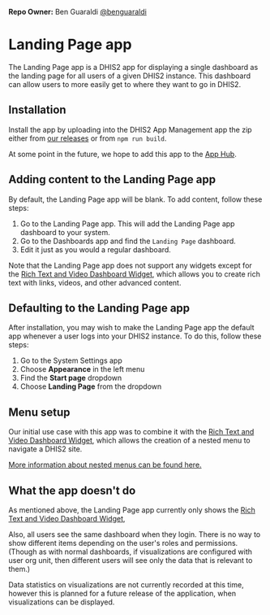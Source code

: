 **Repo Owner:** Ben Guaraldi [@benguaraldi](https://github.com/benguaraldi)

# Landing Page app

The Landing Page app is a DHIS2 app for displaying a single dashboard as the landing page for all users of a given DHIS2 instance. This dashboard can allow users to more easily get to where they want to go in DHIS2.

## Installation

Install the app by uploading into the DHIS2 App Management app the zip either from [our releases](https://github.com/pepfar-datim/landing-page-app/releases) or from `npm run build`.

At some point in the future, we hope to add this app to the [App Hub](https://apps.dhis2.org/).

## Adding content to the Landing Page app

By default, the Landing Page app will be blank. To add content, follow these steps:

1. Go to the Landing Page app.  This will add the Landing Page app dashboard to your system.
2. Go to the Dashboards app and find the `Landing Page` dashboard.
3. Edit it just as you would a regular dashboard.

Note that the Landing Page app does not support any widgets except for the [Rich Text and Video Dashboard Widget](https://github.com/pepfar-datim/dashboard-information-widget/), which allows you to create rich text with links, videos, and other advanced content.

## Defaulting to the Landing Page app

After installation, you may wish to make the Landing Page app the default app whenever a user logs into your DHIS2 instance.  To do this, follow these steps:

1. Go to the System Settings app
2. Choose **Appearance** in the left menu
3. Find the **Start page** dropdown
4. Choose **Landing Page** from the dropdown

## Menu setup

Our initial use case with this app was to combine it with the [Rich Text and Video Dashboard Widget](https://github.com/pepfar-datim/dashboard-information-widget/), which allows the creation of a nested menu to navigate a DHIS2 site.

[More information about nested menus can be found here.](https://github.com/pepfar-datim/dashboard-information-widget/blob/main/docs/NestedMenu.md)

## What the app doesn't do

As mentioned above, the Landing Page app currently only shows the [Rich Text and Video Dashboard Widget](https://github.com/pepfar-datim/dashboard-information-widget/),

Also, all users see the same dashboard when they login. There is no way to show different items depending on the user's roles and permissions. (Though as with normal dashboards, if visualizations are configured with user org unit, then different users will see only the data that is relevant to them.)

Data statistics on visualizations are not currently recorded at this time, however this is planned for a future release of the application, when visualizations can be displayed.
